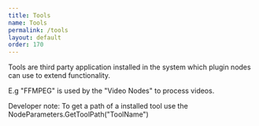 ```yaml
---
title: Tools
name: Tools
permalink: /tools
layout: default
order: 170
---
```


Tools are third party application installed in the system which plugin nodes can use to extend functionality.

E.g "FFMPEG" is used by the "Video Nodes" to process videos.

Developer note:  To get a path of a installed tool use the NodeParameters.GetToolPath("ToolName")